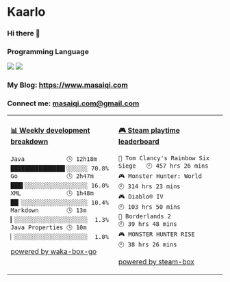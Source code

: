 # Kaarlo
### Hi there 👋
### Programming Language
[![](https://img.shields.io/badge/-Golang-00ADD8?style=flat-square&logo=go&logoColor=ffffff)](https://golang.org/)
[![](https://img.shields.io/badge/Java-ED8B00?style=flat-square&logo=openjdk&logoColor=ffffff)](https://openjdk.org/)
### My Blog: https://www.masaiqi.com
### Connect me: masaiqi.com@gmail.com

<table>
<tr>
<td valign="top" width="50%">

<!-- waka-box start -->
#### <a href="https://gist.github.com/01c8d4e646ad9bbb0b6c857a1c04e310" target="_blank">📊 Weekly development breakdown</a>
```text
Java            🕓 12h18m ███████████████▌░░░░░░ 70.8%
Go              🕓 2h47m  ███▌░░░░░░░░░░░░░░░░░░ 16.0%
XML             🕓 1h48m  ██▎░░░░░░░░░░░░░░░░░░░ 10.4%
Markdown        🕓 13m    ▎░░░░░░░░░░░░░░░░░░░░░  1.3%
Java Properties 🕓 10m    ▏░░░░░░░░░░░░░░░░░░░░░  1.0%
```
<!-- Powered by https://github.com/YouEclipse/waka-box-go . -->
<!-- waka-box end -->

[powered by waka-box-go](https://github.com/YouEclipse/waka-box-go)

</td>
<td valign="top" width="50%">

<!-- steam-box start -->
#### <a href="https://gist.github.com/c39ee669a9963ccf22cc6a72e7d184a6" target="_blank">🎮 Steam playtime leaderboard</a>
```text
🔫 Tom Clancy's Rainbow Six Siege   🕘 457 hrs 26 mins
🎮 Monster Hunter: World            🕘 314 hrs 23 mins
🎮 Diablo® IV                       🕘 103 hrs 50 mins
🤖 Borderlands 2                    🕘 39 hrs 48 mins
🎮 MONSTER HUNTER RISE              🕘 38 hrs 26 mins
```
<!-- Powered by https://github.com/YouEclipse/steam-box . -->
<!-- steam-box end -->

[powered by steam-box](https://github.com/YouEclipse/steam-box)

</td>
</tr>
</table>

